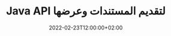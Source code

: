---
############################# Static ############################
layout: "product"
date: 2022-02-23T12:00:00+02:00
draft: false

lang: ar
product: "Viewer"
product_tag: "viewer"
platform: "Java"
platform_tag: "java"

############################# Head ############################
head_title: "Java Document Viewer API لـ PDF Word Excel HTML Images & Email"
head_description: "عارض مستندات جافا & تقديم الملفات API. إضافة عارض PDF ، عارض Word ، عارض Excel ، عارض الصور ، عارض HTML ، عارض البريد الإلكتروني في تطبيقات Java."

############################# Header ############################
title: "Java API لتقديم المستندات وعرضها"
description: "مكتبة عارض المستندات لتطوير تطبيقات Java التي تعرض بشكل أصلي ، وتعرض وتعالج ، مستندات متعددة التنسيقات تدعم أكثر من 170 تنسيق ملف."
button:
    enable: true
    icon: "fas fa-arrow-down"
    label: "Download Free Trial"
    link: "https://downloads.groupdocs.com/viewer/java"

############################# SubMenu ############################
submenu:
    enable: true
    
    left:
        img_alt: "GroupDocs.Viewer for Java"
        image: "https://www.groupdocs.cloud/templates/groupdocs/images/product-logos/groupdocs-viewer-java.png"
        product: "GroupDocs.Viewer"
        platform: "Java"

    middle:
        button:
            # button loop
            - link: "#overview"
              text: "ملخص"

            # button loop
            - link: "#features"
              text: "سمات"

            # button loop
            - link: "#support"
              text: "يدعم"

            # button loop
            - link: "https://products.groupdocs.app/viewer/total"
              text: "عرض حي"

            # button loop
            - link: "https://purchase.groupdocs.com/pricing/viewer/java"
              text: "التسعير"

    right:
        link_download: "https://releases.groupdocs.com/viewer/java/"
        link_learn: "https://docs.groupdocs.com/viewer/java/"
        link_buy: "https://purchase.groupdocs.com"

############################# Overview ############################
overview:
    enable: true
    content: |
      يجمع GroupDocs.Viewer for Java بين مجموعة قوية من واجهات برمجة تطبيقات عارض المستندات لعرض الصور وتنسيقات المستندات في تطبيقات Java الخاصة بك دون الحاجة إلى تثبيت برامج إضافية. يقوم في الأصل بتنقيط المستندات وتحويلها إلى SVG + HTML + CSS لتحسين جودة عرض المستندات مع تقديم مخرجات نصية عالية الدقة. باستخدام واجهة برمجة تطبيقات تقديم المستندات - يمكنك عرض ملفات PDF و HTML و XML و Microsoft Office Word وأوراق عمل Excel وعروض PowerPoint التقديمية ورسائل البريد الإلكتروني في Outlook ومخططات Visio والمشروع وملفات التعريف والصور وتنسيقات الملفات الأخرى المختلفة بسهولة وبأقل مخاطر البرمجة. يمكنه أيضًا عرض الملفات المحمية بكلمة مرور والسماح بالحصول على تمثيل المستند بتنسيق HTML أو صورة أو PDF بعد التقديم. مكتبة عارض الملفات الخاصة بنا قابلة للتخصيص تمامًا ، حيث تتيح لك عرض المستند بأكمله ، أو عرضه جزئيًا لتسريع العملية. من خلال GroupDocs.Viewer for Java API ، يمكنك عرض الصفحات أو نطاق خلايا معين في جدول بيانات أو حتى عرض طبقة مستند فردية بتنسيقات ، مثل PDF و CAD.  

      يسمح لك GroupDocs.Viewer for Java API بتقديم المستندات مع / بدون تعليق أو تعليقات لتنسيقات الملفات المدعومة. كما أنه يمكّنك من إضافة أدلة خطوط مخصصة واستخراج معلومات المستند الأساسية مثل نوع الملف والإمتداد والاسم وعدد الصفحات وما إلى ذلك.  

      GroupDocs.Viewer for Java متوافق مع جميع إصدارات Java ويدعم أنظمة التشغيل الشائعة (Windows و Linux و macOS) القادرة على تشغيل Java runtime.
    tabs:
      enable: true
      
      ## TAB ONE ##
      tab_one:
        description: |
          فيما يلي نظرة عامة على GroupDocs.Viewer لجافا:
      
        right:
          enable: true
          icon: "fab fa-html5"
          title: "ملخص"
          content: |
            * عرض 170+ أنواع المستندات 
            * احصل على إصدار HTML ، صورة ، PDF 
            * تدوير وإعادة الترتيب 
            * تطبيق العلامة المائية 
            * ذاكرة التخزين المؤقت لعملية سريعة 
            * إضافة خطوط مخصصة 
            * تطبيق معايير الترميز 
            * معالج بيانات الإدخال المخصص 
            * تقديم مع تتبع التغييرات 
            * تقديم بتنسيق HTML متجاوب 
            * تقديم طبقات PDF و CAD 
            * تقديم الملفات المحمية 
      
      ## TAB TWO ##
      tab_two:
        description: |
          GroupDocs.Viewer for Java يدعم جميع تنسيقات ملفات المستندات الشائعة بما في ذلك: Microsoft Office والصور والرسوم البيانية وغيرها الكثير.

        left:
          enable: true
          table:
            # table loop
            - title: "Microsoft Office"
              content: |
                * **Word:** DOC, DOCX, DOCM, DOT, DOTX, DOTM, RTF, TXT
                * **Excel:** XLS, XLSX, XLSM, XLSB, XLTM, XLT, XLTM, XLTX, XLAM, SXC, SpreadsheetML
                * **PowerPoint:** PPT, PPTX, PPS, PPSX, PPSM, POT, POTM, POTX, PPTM
                * **Visio:** VSD, VDX, VSS, VSSX, VSX, VST, VSTX, VTX, VSDX, VDW, VSTM, VSSM, VSDM
                * **Project:** MPP, MPT, MPX
                * **Outlook:** MSG, EML, EMLX, PST, OST
                * **OneNote:** ONE

            # table loop
            - title: "تنسيقات أخرى"
              content: |
                * **ملفات تخطيط الصفحة:** PDF, TEX, XPS, OXPS
                * **OpenDocument:** ODT, OTT, ODS, ODP, OTP, OTS, ODG, OTG, FODP, FODG
                * **قيم مفصولة عن المحددات:** CSV, TSV
                * **الويب:** HTML, MHT, MHTML
                * **Metafile:** WMF, EMF, CGM, EMZ, WMZ
                * **PostScript:** PS, EPS
                * **أرشيف:** ZIP, TAR, BZ2, GZ, RAR, RAR5
                * **متنوع:** OBJ, EPUB, MOBI, DjVu, XML, VCF, VCARD, NUMBERS, NSF

        right:
          enable: true
          table:
            # table loop
            - title: "الصور والرسومات والمخططات"
              content: |
                * **الصور:** BMP, GIF, JPG, PNG, TIFF, WebP, DNG, DIB
                * **رمز Windows:** ICO
                * **الرسومات المتجهات قابلة لل:** SVG, CDR, CMX, IGS, SVGZ
                * **JPEG2000:** JP2, J2C, J2K, JPC, JPF, JPX, JPM
                * **أدوبي فوتوشوب:** PSD, PSB
                * **لغة أوامر الطابعة:** PCL
                * **الطباعة الحجرية المجسمة (طباعة ثلاثية الأبعاد):** STL
                * **فئات مؤسسة الصناعة:** IFC
                * **التصوير الطبي:** DICOM
                * **وثائق الراسمة:** PLT, HPG
                * **تنسيقات تصميم الويب أوتوديسك:** DWF, DWG
                * **رسم أوتوكاد:** DWT, IFC, STL, CF2
                * **DGN المستندة إلى ISFF (V7):** DGN

            # table loop
            - title: "تنسيقات لغات البرمجة"
              content: |
                * **ملفات C / C ++ / C #:** C, CC, C# , CPP, CXX, CS, H, HH, M, MM
                * **ملفات جافا / جافا سكريبت:** JAVA, JS, JSON, PROPERTIES
                * **متنوع:** VB, PHP, SQL, PL, PY, PV, RB, RST, SASS, SCALA, SCM, SCRIPT, AS, AS3, ASM, BAT, CMAKE, CSS, DIFF, ERB, GROOVY, HAML, LESS, LOG, M, MAKE, MD, ML, MM, SH, SML, VIM, YAML

      ## TAB THREE ##
      tab_three:
        description: |
          GroupDocs.Viewer for Java يدعم أنظمة التشغيل والأطر ومديري الحزم التالية:
        
        left:
          enable: true
          table:
            # table loop
            - icon: "fab fa-windows"
              title: "أنظمة التشغيل"
              content: |
                * نظام التشغيل Microsoft Windows Server 2003 والإصدارات الأحدث 
                * Microsoft Windows XP والإصدارات الأحدث 
                * نظام التشغيل Microsoft Windows 10 و 11 
                * Linux (Ubuntu و OpenSUSE و CentOS وغيرها) 
                * نظام التشغيل Mac OS X 

            # table loop
            - icon: "fas fa-code"
              title: "الأطر المدعومة"
              content: |
                * J2SE 8.0 (1.8) أو أعلى (على سبيل المثال Java 17) 

        right:
          enable: true
          table:
            # table loop
            - icon: "fas fa-cogs"
              title: "بيئات التنمية"
              content: |
                * NetBeans
                * IntelliJ IDEA
                * Eclipse

            # table loop
            - icon: "fas fa-tools"
              title: "أداة البناء الآلي"
              content: |
                * Maven
                * Gradle

############################# Features ############################
features:
    enable: true
    title: "GroupDocs.Viewer لميزات جافا"

    feature:
      # feature loop
      - icon: "fas fa-copy"
        content: "عارض HTML و PDF والصور و Word و Excel وتنسيقات المستندات الأخرى"

      # feature loop
      - icon: "fas fa-eye"
        content: "تقديم ملفات رسومات AutoCAD (DWG) إلى تنسيق SVG"

      # feature loop
      - icon: "fas fa-bolt"
        content: "ضبط لون الخلفية للملف المحول"
      
      # feature loop
      - icon: "fas fa-file-powerpoint"
        content: "تنقيط المستندات وتحويلها إلى SVG و HTML و CSS"

      # feature loop
      - icon: "fas fa-code"
        content: "احصل على تمثيل HTML أو صورة أو PDF للمستندات من خلال التقديم"

      # feature loop
      - icon: "fas fa-cloud"
        content: "إصدارات المستندات المخزنة مؤقتًا لجعل وقت التحميل أسرع"

      # feature loop
      - icon: "fas fa-remove-format"
        content: "تكوين دلائل الخطوط المخصصة"

      # feature loop
      - icon: "fas fa-comment-slash"
        content: "تطبيق معايير الترميز على مستندات Word و Excel والبريد الإلكتروني"

      # feature loop
      - icon: "fas fa-location-arrow"
        content: "عرض المستندات عن بُعد في FTP أو Cloud Storage"

      # feature loop
      - icon: "fas fa-border-all"
        content: "إزالة أو الاحتفاظ بالتعليقات التوضيحية والتعليقات أثناء العرض"

      # feature loop
      - icon: "fas fa-wrench"
        content: "تجسيد صفحات المستند كصفحات HTML منفصلة"

      # feature loop
      - icon: "fas fa-columns"
        content: "عرض الشرائح والصفحات المخفية وتطبيق إعادة ترتيب الصفحة على المستند المقدم"

      # feature loop
      - icon: "fas fa-file-word"
        content: "عرض نطاق من الصفحات أو صفحات معينة أو كل الصفحات إلى HTML"

      # feature loop
      - icon: "fas fa-envelope"
        content: "تقديم أو إخفاء تعليقات المستند"

      # feature loop
      - icon: "fas fa-print"
        content: "قم بإنشاء HTML سريع الاستجابة لبعض تنسيقات المستندات من خلال التقديم"

      # feature loop
      - icon: "fas fa-file-archive"
        content: "تقليل حجم الملف الناتج لـ HTML الذي تم عرضه عن طريق استبعاد الخطوط"

      # feature loop
      - icon: "fas fa-lock"
        content: "قم بإزالة التعليقات والمسافات البيضاء الزائدة وما إلى ذلك لتقليل إخراج HTML و CSS"

      # feature loop
      - icon: "fas fa-file-code"
        content: "استخدم إحداثيات المستند المصدر لقراءة النص المتضمن"
      
      # feature loop
      - icon: "fas fa-fill-drip"
        content: "إظهار / إخفاء حدود الخلية في أوراق Excel الخاصة بالإخراج الذي تم عرضه"

      # feature loop
      - icon: "fas fa-file-excel"
        content: "عرض عدد محدد من صفوف كل صفحة في ورقة Excel"

      # feature loop
      - icon: "fas fa-heading"
        content: "تجسيد النموذج وجميع التخطيطات غير الفارغة أو تخطيط معين لملف CAD"

      # feature loop
      - icon: "fas fa-project-diagram"
        content: "عرض العناصر في ملفات بيانات Outlook (OST / PST) كملف PDF"

      # feature loop
      - icon: "fas fa-cube"
        content: "عرض البلاط أو التقديم بواسطة إحداثيات مستندات CAD كصورة أو HTML أو PDF"

      # feature loop
      - icon: "fab fa-uncharted"
        content: "قم بتعيين قيود الطباعة عند التحويل إلى PDF"

    more_feature:
      # more_feature_loop
      - title: "واجهة برمجة تطبيقات فعالة وموثوقة لعرض المستندات"
        content: |
          يمكن استخدام GroupDocs.Viewer for Java API لعرض وعرض وعرض مستندات بأكثر من 150 تنسيقًا مختلفًا للملفات. يتم إجراء ذلك بشكل موثوق وفعال مع الحفاظ على المحتوى وكذلك هيكل المستند سليمًا. يوضح المثال التالي مستوى السهولة التي يعرض بها GroupDocs.Viewer for Java API ملف DOCX كملف صورة باستخدام Java:

          ```java
          // Initialize Viewer
          Viewer viewer = new Viewer("invoice.docx");
          // Create view options
          PdfViewOptions viewOptions = new PdfViewOptions();
          // Convert file to PDF and check the output in the current directory
          viewer.view(viewOptions);
          ```
      # more_feature_loop
      - title: "إجراء التحويلات أثناء تقديم المستندات"
        content: "GroupDocs.Viewer for Java API يقدم لك خيارات تحويل متنوعة ليتم تطبيقها على المستند المقدم للحصول على عرض وعرض أكثر تخصيصًا. يمكنك تدوير الصفحات من خلال توفير الزاوية. يمكنك ترتيب الصفحات المقدمة. قم بتطبيق نص معين كعلامة مائية على الصفحات أو الصور المعروضة. من خلال GroupDocs.Viewer for Java API ، لديك أيضًا القدرة على إضافة خطوط مخصصة إلى المستند الذي يتم تقديمه."

      # more_feature_loop
      - title: "العمل مع مرفقات البريد الإلكتروني"
        content: "يتيح لك GroupDocs.Viewer for Java API إحضار مرفقات معينة أو كلها من رسالة بريد إلكتروني. بمجرد حصولك على مرفقات البريد الإلكتروني المطلوبة ، يمكنك عرض هذه الملفات المرفقة على الصور أو HTML."

############################# Support ############################
support:
    enable: true

############################# Solutions ##########################
solutions:
    enable: true
    title: "تقدم GroupDocs.Viewer واجهات برمجة التطبيقات لعرض المستندات لبيئات التطوير الشائعة الأخرى"

    solution:
        # solution loop
        - img_alt: "GroupDocs.Viewer for .NET"
          image: "https://www.groupdocs.cloud/templates/groupdocs/images/product-logos/groupdocs-viewer-net.png"
          product: "GroupDocs.Viewer"
          platform: ".NET"
          link: "/viewer/net/"

############################# Back to top ##########################
back_to_top:
  enable: true
---